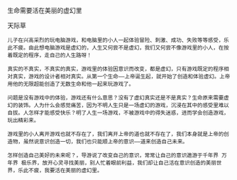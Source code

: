 生命需要活在美丽的虚幻里

天际草


    儿子在兴高采烈的玩电脑游戏，和电脑里的小人一起体验冒险、刺激、成功、失败等等感受，乐此不疲。由此想电脑游戏是虚幻的，人生又何尝不是虚幻，我们又何尝不像游戏里的小人，在按着既定的程序，走自己的人生路呀！

    真实的不真实，不真实的真实，游戏里的体验因意识而改变，都是虚幻，只有游戏既定的程序相对真实，游戏的设计者相对真实。从第一个生命——上帝诞生起，就开始了创造和体验虚幻。上帝用他的无限超能创造了无数生命和他一起来玩游戏了。

    问题是没有游戏中的体验，游戏还有什么意思？没有了虚幻真实还是不是真实？生命原来需要虚幻的装饰。人为什么会感觉痛苦，因为不明人生只是一场虚幻的游戏，沉浸在其中的感受里难以自拔。人怎样才能感受快乐？明了人生一场游戏，不被游戏中的得失迷惑，进而学会创造游戏，玩出精彩来。

    游戏里的小人离开游戏也就不存在了，我们离开上帝的道也就不存在了，我们本身就是上帝的创造物，虽然说意识创造一切，我们也只能顺上帝的意识——道来创造自己未来。

    怎样创造自己美好的未来呢？，导游说了改变自己的意识，常常让自己的意识遨游于千年界 万年界 极乐界，放开心灵寻找美丽，别人忙着眼前利益，我们却让自己活在意识创造的美丽世界，乐此不疲，我要活在美丽的虚幻里。




